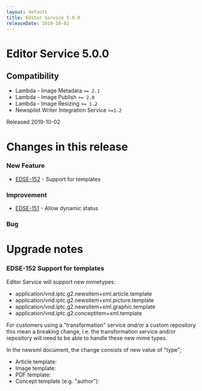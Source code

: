 ```yaml
---
layout: default
title: Editor Service 5.0.0
releaseDate: 2019-10-02
---
```

<div class="jumbotron">
    <h1>Editor Service 5.0.0</h1>    
    <h2>Compatibility</h2>
    <ul>
        <li>Lambda - Image Metadata <code>>= 2.1</code></li>
        <li>Lambda - Image Publish <code>>= 2.0</code></li>
        <li>Lambda - Image Resizing <code>>= 1.2</code></li>
        <li>Newspilot Writer Integration Service <code>>=1.2</code></li>
    </ul>
</div>

Released 2019-10-02

 

# Changes in this release  


### New Feature 

 * [EDSE-152](https://jira.infomaker.se/browse/EDSE-152) - Support for templates 


### Improvement 

 * [EDSE-151](https://jira.infomaker.se/browse/EDSE-151) - Allow dynamic status 


### Bug 





# Upgrade notes  
    
### EDSE-152 Support for templates 
Editor Service will support new mimetypes:
* application/vnd.iptc.g2.newsitem+xml.article.template
* application/vnd.iptc.g2.newsitem+xml.picture.template
* application/vnd.iptc.g2.newsitem+xml.graphic.template
* application/vnd.iptc.g2.conceptitem+xml.template

For customers using a "transformation" service *and/or* a custom repository this mean a breaking change, i.e. the transformation service and/or repository will need to be able to handle these new mime types. 

In the newsml document, the change consists of new value of "type";
* Article template: <itemMetaExtProperty type="imext:type" value="x-im/article-template"/>
* Image template: <itemMetaExtProperty type="imext:type" value="x-im/image-template"/>
* PDF template: <itemMetaExtProperty type="imext:type" value="x-im/pdf-template"/>
* Concept template (e.g. "author"): <itemMetaExtProperty type="imext:type" value="x-im/author-template"/>           

